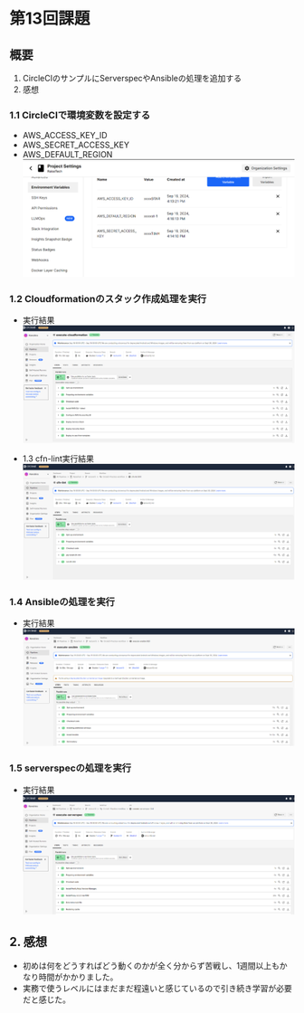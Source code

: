 # 第13回課題

## 概要
1. CircleCIのサンプルにServerspecやAnsibleの処理を追加する
2. 感想


### 1.1 CircleCIで環境変数を設定する
- AWS_ACCESS_KEY_ID
- AWS_SECRET_ACCESS_KEY
- AWS_DEFAULT_REGION
 ![CircleCI環境変数](images/lecture13/CircleCI環境変数.png)

### 1.2 Cloudformationのスタック作成処理を実行
- 実行結果
 ![1.2 CloudFormation実行結果](images/lecture13/CloudFormation実行結果.png)
 
 - 1.3 cfn-lint実行結果
 ![1.3 cfn-lint実行結果](images/lecture13/cfn-lint実行結果.png)
 
### 1.4 Ansibleの処理を実行
- 実行結果
 ![1.4 ansible実行結果](images/lecture13/ansible実行結果.png)
 
### 1.5 serverspecの処理を実行
- 実行結果
 ![1.5 Serverspec実行結果](images/lecture13/Serverspec実行結果.png)

## 2. 感想
- 初めは何をどうすればどう動くのかが全く分からず苦戦し、1週間以上もかなり時間がかかりました。
- 実務で使うレベルにはまだまだ程遠いと感じているので引き続き学習が必要だと感じた。
